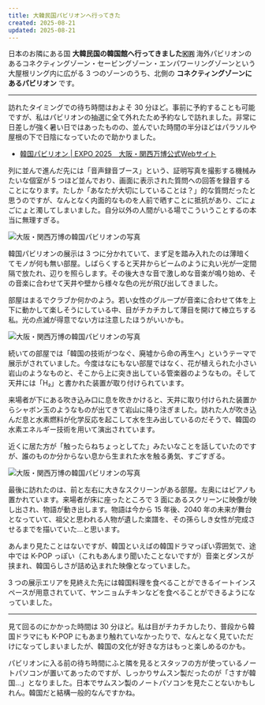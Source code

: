 ```yaml
---
title: 大韓民国パビリオンへ行ってきた
created: 2025-08-21
updated: 2025-08-21
---
```


日本のお隣にある国 **大韓民国の韓国館へ行ってきました🇰🇷** 海外パビリオンのあるコネクティングゾーン・セービングゾーン・エンパワーリングゾーンという大屋根リング内に広がる 3 つのゾーンのうち、北側の **コネクティングゾーンにあるパビリオン** です。

---

訪れたタイミングでの待ち時間はおよそ 30 分ほど。事前に予約することも可能ですが、私はパビリオンの抽選に全て外れたため予約なしで訪れました。非常に日差しが強く暑い日ではあったものの、並んでいた時間の半分ほどはパラソルや屋根の下で日陰になっていたので助かりました。

- [韓国パビリオン | EXPO 2025　大阪・関西万博公式Webサイト](https://www.expo2025.or.jp/official-participant/korea/)

列に並んで進んだ先には「音声録音ブース」という、証明写真を撮影する機械みたいな個室が 5 つほど並んでおり、画面に表示された質問への回答を録音することになります。たしか「あなたが大切にしていることは？」的な質問だったと思うのですが、なんとなく内面的なものを人前で晒すことに抵抗があり、ごにょごにょと濁してしまいました。自分以外の人間がいる場でこういうことするの本当に無理すぎる。

![大阪・関西万博の韓国パビリオンの写真](27578446-3582-4d7d-cd68-493fe1727500)

韓国パビリオンの展示は 3 つに分かれていて、まず足を踏み入れたのは薄暗くてモノが何も無い部屋。しばらくすると天井からビームのように丸い光が一定間隔で放たれ、辺りを照らします。その後大きな音で激しめな音楽が鳴り始め、その音楽に合わせて天井や壁から様々な色の光が飛び出してきました。

部屋はまるでクラブか何かのよう。若い女性のグループが音楽に合わせて体を上下に動かして楽しそうにしている中、目がチカチカして薄目を開けて棒立ちする私。光の点滅が得意でない方は注意したほうがいいかも。

![大阪・関西万博の韓国パビリオンの写真](52b907ef-5e66-4a80-312c-1a310e96b700)

続いての部屋では「韓国の技術がつなぐ、廃墟から命の再生へ」というテーマで展示がされていました。今度はなにもない部屋ではなく、花が植えられた小さい岩山のようなものと、そこから上に突き出している管楽器のようなもの。そして天井には「H₂」と書かれた装置が取り付けられています。

来場者が下にある吹き込み口に息を吹きかけると、天井に取り付けられた装置からシャボン玉のようなものが出てきて岩山に降り注ぎました。訪れた人が吹き込んだ息と水素燃料が化学反応を起こして水を生み出しているのだそうで、韓国の水素エネルギー技術を用いて演出されています。

近くに居た方が「触ったらねちょっとしてた」みたいなことを話していたのですが、誰のものか分からない息から生まれた水を触る勇気、すごすぎる。

![大阪・関西万博の韓国パビリオンの写真](8b16d00f-a278-4f53-6604-14df7b9e1200)

最後に訪れたのは、前と左右に大きなスクリーンがある部屋。左奥にはピアノも置かれています。来場者が床に座ったところで 3 面にあるスクリーンに映像が映し出され、物語が動き出します。物語は今から 15 年後、2040 年の未来が舞台となっていて、祖父と思われる人物が遺した楽譜を、その孫らしき女性が完成させるまでを描いていた…と思います。

あんまり見たことはないですが、韓国といえばの韓国ドラマっぽい雰囲気で、途中では K-POP っぽい（これもあんまり聞いたことないですが）音楽とダンスが挟まれ、韓国らしさが詰め込まれた映像となっていました。

3 つの展示エリアを見終えた先には韓国料理を食べることができるイートインスペースが用意されていて、ヤンニョムチキンなどを食べることができるようになっていました。

---

見て回るのにかかった時間は 30 分ほど。私は目がチカチカしたり、普段から韓国ドラマにも K-POP にもあまり触れていなかったりで、なんとなく見ていただけになってしまいましたが、韓国の文化が好きな方はもっと楽しめるのかも。

パビリオンに入る前の待ち時間にふと隣を見るとスタッフの方が使っているノートパソコンが置いてあったのですが、しっかりサムスン製だったのが「さすが韓国…」となりました。日本でサムスン製のノートパソコンを見たことないかもしれん。韓国だと結構一般的なんですかね。
